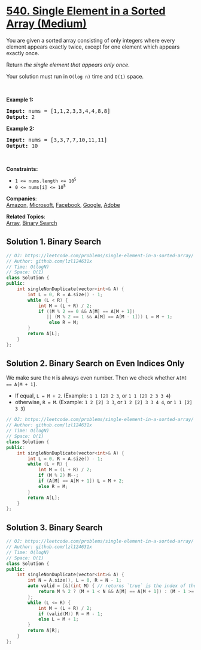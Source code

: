 # [540. Single Element in a Sorted Array (Medium)](https://leetcode.com/problems/single-element-in-a-sorted-array/)

<p>You are given a sorted array consisting of only integers where every element appears exactly twice, except for one element which appears exactly once.</p>

<p>Return <em>the single element that appears only once</em>.</p>

<p>Your solution must run in <code>O(log n)</code> time and <code>O(1)</code> space.</p>

<p>&nbsp;</p>
<p><strong>Example 1:</strong></p>
<pre><strong>Input:</strong> nums = [1,1,2,3,3,4,4,8,8]
<strong>Output:</strong> 2
</pre><p><strong>Example 2:</strong></p>
<pre><strong>Input:</strong> nums = [3,3,7,7,10,11,11]
<strong>Output:</strong> 10
</pre>
<p>&nbsp;</p>
<p><strong>Constraints:</strong></p>

<ul>
	<li><code>1 &lt;= nums.length &lt;= 10<sup>5</sup></code></li>
	<li><code>0 &lt;= nums[i] &lt;= 10<sup>5</sup></code></li>
</ul>


**Companies**:  
[Amazon](https://leetcode.com/company/amazon), [Microsoft](https://leetcode.com/company/microsoft), [Facebook](https://leetcode.com/company/facebook), [Google](https://leetcode.com/company/google), [Adobe](https://leetcode.com/company/adobe)

**Related Topics**:  
[Array](https://leetcode.com/tag/array/), [Binary Search](https://leetcode.com/tag/binary-search/)

## Solution 1. Binary Search

```cpp
// OJ: https://leetcode.com/problems/single-element-in-a-sorted-array/
// Author: github.com/lzl124631x
// Time: O(logN)
// Space: O(1)
class Solution {
public:
    int singleNonDuplicate(vector<int>& A) {
        int L = 0, R = A.size() - 1;
        while (L < R) {
            int M = (L + R) / 2;
            if ((M % 2 == 0 && A[M] == A[M + 1])
               || (M % 2 == 1 && A[M] == A[M - 1])) L = M + 1;
                else R = M;
        }
        return A[L];
    }
};
```

## Solution 2. Binary Search on Even Indices Only

We make sure the `M` is always even number. Then we check whether `A[M] == A[M + 1]`.

* If equal, `L = M + 2`. (Example: `1 1 [2] 2 3`, or `1 1 [2] 2 3 3 4`)
* otherwise, `R = M`. (Example: `1 2 [2] 3 3`, or `1 2 [2] 3 3 4 4`, or `1 1 [2] 3 3`)

```cpp
// OJ: https://leetcode.com/problems/single-element-in-a-sorted-array/
// Author: github.com/lzl124631x
// Time: O(logN)
// Space: O(1)
class Solution {
public:
    int singleNonDuplicate(vector<int>& A) {
        int L = 0, R = A.size() - 1;
        while (L < R) {
            int M = (L + R) / 2;
            if (M % 2) M--;
            if (A[M] == A[M + 1]) L = M + 2;
            else R = M;
        }
        return A[L];
    }
};
```

## Solution 3. Binary Search

```cpp
// OJ: https://leetcode.com/problems/single-element-in-a-sorted-array/
// Author: github.com/lzl124631x
// Time: O(logN)
// Space: O(1)
class Solution {
public:
    int singleNonDuplicate(vector<int>& A) {
        int N = A.size(), L = 0, R = N - 1;
        auto valid = [&](int M) { // returns `true` is the index of the single element < M
            return M % 2 ? (M + 1 < N && A[M] == A[M + 1]) : (M - 1 >= 0 && A[M] == A[M - 1]);
        };
        while (L <= R) {
            int M = (L + R) / 2;
            if (valid(M)) R = M - 1;
            else L = M + 1;
        }
        return A[R];
    }
};
```